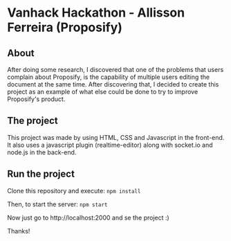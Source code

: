 # Vanhack Hackathon - Allisson Ferreira (Proposify)

## About
After doing some research, I discovered that one of the problems that users complain about Proposify, is the capability of multiple users editing the document at the same time. After discovering that, I decided to create this project as an example of what else could be done to try to improve Proposify's product. 

## The project
This project was made by using HTML, CSS and Javascript in the front-end. It also uses a javascript plugin (realtime-editor) along with socket.io and node.js in the back-end.

## Run the project

Clone this repository and execute:
`npm install`

Then, to start the server:
`npm start`

Now just go to http://localhost:2000 and se the project :)

Thanks!